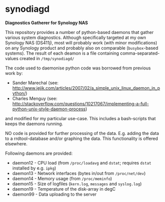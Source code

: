 # synodiagd
**Diagnostics Gatherer for Synology NAS**

This repository provides a number of python-based daemons that gather various system diagnostics. Although specifically targeted at my own Synology NAS (DS411j), most will probably work (with minor modifications) on any Synology product and probably also on comparable (`busybox`-based systems).
The result of each deamon is a file containing comma-separated-values created in `/tmp/synodiagd/`

The code used to daemonise python code was borrowed from previous work by:
- Sander Marechal (see: http://www.jejik.com/articles/2007/02/a_simple_unix_linux_daemon_in_python/)
- Charles Menguy (see: http://stackoverflow.com/questions/10217067/implementing-a-full-python-unix-style-daemon-process)

and modified for my particular use-case. This includes a bash-scripts that keeps the daemons running. 

NO code is provided for further processing of the data. E.g. adding the data to a rrdtool-database and/or graphing the data. This functionality is offered elsewhere.

Following daemons are provided:
- daemon12 - CPU load (from `/proc/loadavg` and `dstat`; requires `dstat` installed by e.g. `ipkg`)
- daemon13 - Network interfaces (bytes in/out from `/proc/net/dev`)
- daemon14 - Memory usage (from `/proc/meminfo`)
- daemon15 - Size of logfiles (`kern.log`, `messages` and `syslog.log`)
- daemon19 - Temperature of the disk-array in degC
- daemon99 - Data uploading to the server
